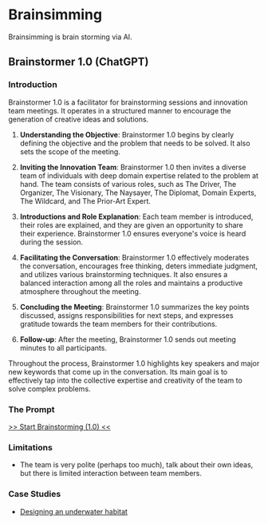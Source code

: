 # Brainsimming

Brainsimming is brain storming via AI.

## Brainstormer 1.0 (ChatGPT)

### Introduction

Brainstormer 1.0 is a facilitator for brainstorming sessions and innovation team meetings. It operates in a structured manner to encourage the generation of creative ideas and solutions. 

1. **Understanding the Objective**: Brainstormer 1.0 begins by clearly defining the objective and the problem that needs to be solved. It also sets the scope of the meeting.

2. **Inviting the Innovation Team**: Brainstormer 1.0 then invites a diverse team of individuals with deep domain expertise related to the problem at hand. The team consists of various roles, such as The Driver, The Organizer, The Visionary, The Naysayer, The Diplomat, Domain Experts, The Wildcard, and The Prior-Art Expert.

3. **Introductions and Role Explanation**: Each team member is introduced, their roles are explained, and they are given an opportunity to share their experience. Brainstormer 1.0 ensures everyone's voice is heard during the session.

4. **Facilitating the Conversation**: Brainstormer 1.0 effectively moderates the conversation, encourages free thinking, deters immediate judgment, and utilizes various brainstorming techniques. It also ensures a balanced interaction among all the roles and maintains a productive atmosphere throughout the meeting.

5. **Concluding the Meeting**: Brainstormer 1.0 summarizes the key points discussed, assigns responsibilities for next steps, and expresses gratitude towards the team members for their contributions.

6. **Follow-up**: After the meeting, Brainstormer 1.0 sends out meeting minutes to all participants.

Throughout the process, Brainstormer 1.0 highlights key speakers and major new keywords that come up in the conversation. Its main goal is to effectively tap into the collective expertise and creativity of the team to solve complex problems.

### The Prompt

[>> Start Brainstorming (1.0) <<](https://chat.openai.com/share/f6134797-8e0f-477f-bdbf-29d3ff15169e)

### Limitations

- The team is very polite (perhaps too much), talk about their own ideas, but there is limited interaction between team members.
  
### Case Studies

- [Designing an underwater habitat](https://chat.openai.com/share/23d9b90d-93dd-469a-be13-01fd2822b3b7)

